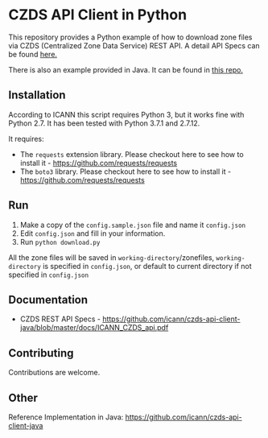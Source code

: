 CZDS API Client in Python
===========

This repository provides a Python example of how to download zone files via CZDS (Centralized Zone Data Service) REST API.
A detail API Specs can be found [here.](https://github.com/icann/czds-api-client-java/tree/master/docs)

There is also an example provided in Java. It can be found in [this repo.](https://github.com/icann/czds-api-client-java)

Installation
------------

According to ICANN this script requires Python 3, but it works fine with Python 2.7. It has been tested with Python 3.7.1 and 2.7.12.

It requires:
* The `requests` extension library. Please checkout here to see how to install it - https://github.com/requests/requests
* The `boto3` library. Please checkout here to see how to install it - https://github.com/requests/requests

Run
---------------------

1. Make a copy of the `config.sample.json` file and name it `config.json`
2. Edit `config.json` and fill in your information.
2. Run `python download.py`

All the zone files will be saved in `working-directory`/zonefiles, `working-directory` is specified in `config.json`,
or default to current directory if not specified in `config.json`

Documentation
-------------

* CZDS REST API Specs - https://github.com/icann/czds-api-client-java/blob/master/docs/ICANN_CZDS_api.pdf

Contributing
------------

Contributions are welcome.

Other
-----

Reference Implementation in Java: https://github.com/icann/czds-api-client-java
